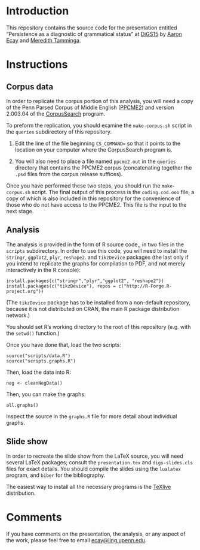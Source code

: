 # Introduction

This repository contains the source code for the presentation entitled
“Persistence as a diagnostic of grammatical status” at [DiGS15][digs15]
by [Aaron Ecay][aaron] and [Meredith Tamminga][meredith].

[digs15]: http://artsites.uottawa.ca/digs15/
[aaron]: http://www.ling.upenn.edu/~ecay/
[meredith]: http://www.meredithtamminga.com/

# Instructions

## Corpus data

In order to replicate the corpus portion of this analysis, you will need
a copy of the Penn Parsed Corpus of Middle English ([PPCME2][ppcme]) and
version 2.003.04 of the [CorpusSearch][corpussearch] program.

[ppcme]: http://www.ling.upenn.edu/histcorpora/PPCME2-RELEASE-3/
[corpussearch]: http://corpussearch.sourceforge.net/

To preform the replication, you should examine the `make-corpus.sh`
script in the `queries` subdirectory of this repository.

1. Edit the line of the file beginning `CS_COMMAND=` so that it points
to the location on your computer where the CorpusSearch program is.

2. You will also need to place a file named `ppcme2.out` in the
`queries` directory that contains the PPCME2 corpus (concatenating
together the `.psd` files from the corpus release suffices).

Once you have performed these two steps, you should run the
`make-corpus.sh` script.  The final output of this process is the
`coding.cod.ooo` file, a copy of which is also included in this
repository for the convenience of those who do not have access to the
PPCME2.  This file is the input to the next stage.

## Analysis

The analysis is provided in the form of R source code,, in two files in
the `scripts` subdirectory.  In order to use this code, you will need to
install the `stringr`, `ggplot2`, `plyr`, `reshape2`. and `tikzDevice`
packages (the last only if you intend to replicate the graphs for
compilation to PDF, and not merely interactively in the R console):

    install.packages(c("stringr","plyr","ggplot2", "reshape2"))
    install.packages(c("tikzDevice"), repos = c("http://R-Forge.R-project.org"))

(The `tikzDevice` package has to be installed from a non-default
repository, because it is not distributed on CRAN, the main R package
distribution network.)

You should set R’s working directory to the root of this repository
(e.g. with the `setwd()` function.)

Once you have done that, load the two scripts:

    source("scripts/data.R")
    source("scripts.graphs.R")

Then, load the data into R:

    neg <- cleanNegData()

Then, you can make the graphs:

    all.graphs()

Inspect the source in the `graphs.R` file for more detail about
individual graphs.

## Slide show

In order to recreate the slide show from the LaTeX source, you will need
several LaTeX packages; consult the `presentation.tex` and
`digs-slides.cls` files for exact details.  You should compile the
slides using the `lualatex` program, and `biber` for the bibliography.

The easiest way to install all the necessary programs is the
[TeXlive][texlive] distribution.

[texlive]: https://www.tug.org/texlive/

# Comments

If you have comments on the presentation, the analysis, or any aspect of
the work, please feel free to email <ecay@ling.upenn.edu>.
